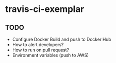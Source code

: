 # travis-ci-exemplar

## TODO
- Configure Docker Build and push to Docker Hub
- How to alert developers? 
- How to run on pull request?
- Environment variables (push to AWS)